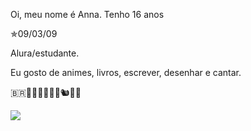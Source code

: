 Oi, meu nome é Anna. Tenho 16 anos

✯09/03/09

Alura/estudante.

Eu gosto de animes, livros, escrever, desenhar e cantar.

🇧🇷🫧🐋🥾😊🎃🦦🐿🐘🐙

![](https://media1.tenor.com/m/oqXxaMwhL3sAAAAd/hinata-shoyo.gif)
